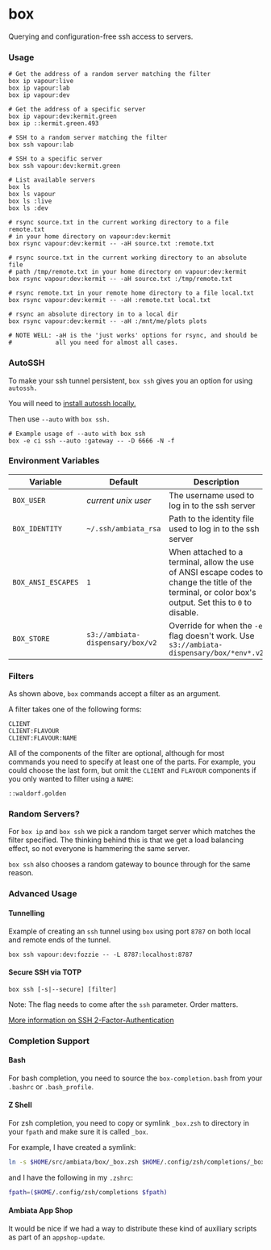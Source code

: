 box
===

Querying and configuration-free ssh access to servers.

### Usage

```
# Get the address of a random server matching the filter
box ip vapour:live
box ip vapour:lab
box ip vapour:dev

# Get the address of a specific server
box ip vapour:dev:kermit.green
box ip ::kermit.green.493

# SSH to a random server matching the filter
box ssh vapour:lab

# SSH to a specific server
box ssh vapour:dev:kermit.green

# List available servers
box ls
box ls vapour
box ls :live
box ls :dev

# rsync source.txt in the current working directory to a file remote.txt 
# in your home directory on vapour:dev:kermit
box rsync vapour:dev:kermit -- -aH source.txt :remote.txt

# rsync source.txt in the current working directory to an absolute file 
# path /tmp/remote.txt in your home directory on vapour:dev:kermit
box rsync vapour:dev:kermit -- -aH source.txt :/tmp/remote.txt

# rsync remote.txt in your remote home directory to a file local.txt 
box rsync vapour:dev:kermit -- -aH :remote.txt local.txt

# rsync an absolute directory in to a local dir
box rsync vapour:dev:kermit -- -aH :/mnt/me/plots plots

# NOTE WELL: -aH is the 'just works' options for rsync, and should be 
#            all you need for almost all cases.
```

### AutoSSH

To make your ssh tunnel persistent, `box ssh` gives you an option for using `autossh.`

You will need to [install autossh locally.](https://www.everythingcli.org/ssh-tunnelling-for-fun-and-profit-autossh/)

Then use `--auto` with `box ssh.`

```
# Example usage of --auto with box ssh
box -e ci ssh --auto :gateway -- -D 6666 -N -f
```

### Environment Variables

|Variable           | Default              | Description |
|---                |---                   | ---         |
|`BOX_USER`         | *current unix user*  | The username used to log in to the ssh server |
|`BOX_IDENTITY`     | `~/.ssh/ambiata_rsa` | Path to the identity file used to log in to the ssh server |
|`BOX_ANSI_ESCAPES` | `1`                  | When attached to a terminal, allow the use of ANSI escape codes to change the title of the terminal, or color box's output. Set this to `0` to disable.|
|`BOX_STORE`        | `s3://ambiata-dispensary/box/v2`   | Override for when the `-e` flag doesn't work. Use `s3://ambiata-dispensary/box/*env*.v2` |

### Filters

As shown above, `box` commands accept a filter as an argument.

A filter takes one of the following forms:

```
CLIENT
CLIENT:FLAVOUR
CLIENT:FLAVOUR:NAME
```

All of the components of the filter are optional, although for most commands
you need to specify at least one of the parts. For example, you could choose
the last form, but omit the `CLIENT` and `FLAVOUR` components if you only
wanted to filter using a `NAME`:

```
::waldorf.golden
```

### Random Servers?

For `box ip` and `box ssh` we pick a random target server which matches the
filter specified. The thinking behind this is that we get a load balancing
effect, so not everyone is hammering the same server.

`box ssh` also chooses a random gateway to bounce through for the same reason.

### Advanced Usage

#### Tunnelling
Example of creating an `ssh` tunnel using `box` using port `8787` on
both local and remote ends of the tunnel.

```
box ssh vapour:dev:fozzie -- -L 8787:localhost:8787
```

#### Secure SSH via TOTP

```
box ssh [-s|--secure] [filter]
```

Note: The flag needs to come after the `ssh` parameter. Order matters. 

[More information on SSH 2-Factor-Authentication](https://github.com/ambiata/architecture/blob/master/operations/ssh-2fa.md)

### Completion Support

#### Bash

For bash completion, you need to source the `box-completion.bash` from
your `.bashrc` or `.bash_profile`.

#### Z Shell

For zsh completion, you need to copy or symlink `_box.zsh` to directory in
your `fpath` and make sure it is called `_box`.

For example, I have created a symlink:

```sh
ln -s $HOME/src/ambiata/box/_box.zsh $HOME/.config/zsh/completions/_box
```

and I have the following in my `.zshrc`:

```zsh
fpath=($HOME/.config/zsh/completions $fpath)
```

#### Ambiata App Shop

It would be nice if we had a way to distribute these kind of auxiliary
scripts as part of an `appshop-update`.
